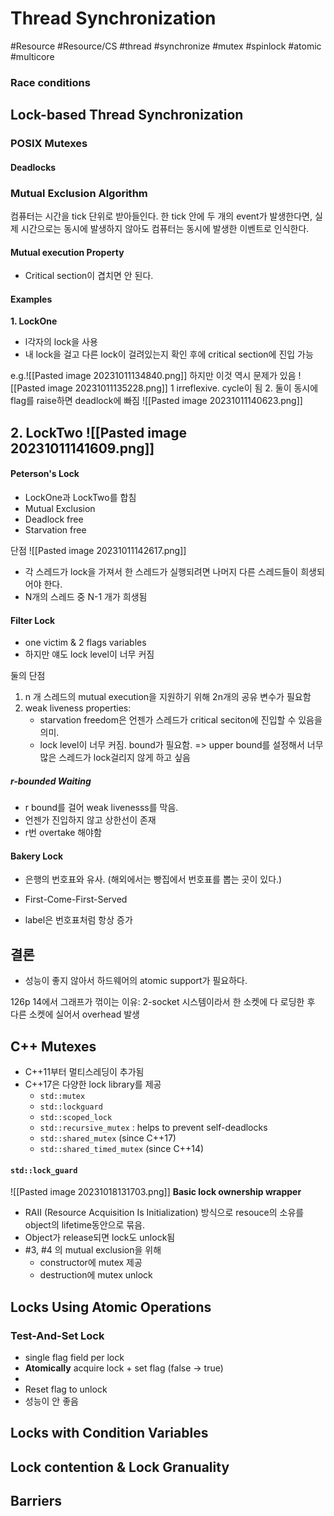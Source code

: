 # Thread Synchronization
#Resource #Resource/CS #thread #synchronize #mutex #spinlock #atomic #multicore 

### Race conditions


## Lock-based Thread Synchronization

### POSIX Mutexes

#### Deadlocks


### Mutual Exclusion Algorithm
컴퓨터는 시간을 tick 단위로 받아들인다. 한 tick 안에 두 개의 event가 발생한다면, 실제 시간으로는 동시에 발생하지 않아도 컴퓨터는 동시에 발생한 이벤트로 인식한다.

#### Mutual execution Property
- Critical section이 겹치면 안 된다.

#### Examples
**1. LockOne**
- l각자의 lock을 사용
- 내 lock을 걸고 다른 lock이 걸려있는지 확인 후에 critical section에 진입 가능

e.g.![[Pasted image 20231011134840.png]]
하지만 이것 역시 문제가 있음
![[Pasted image 20231011135228.png]]
1 irreflexive. cycle이 됨
2. 둘이 동시에 flag를 raise하면 deadlock에 빠짐
![[Pasted image 20231011140623.png]]

**2. LockTwo**
![[Pasted image 20231011141609.png]]
- 

#### Peterson's Lock
- LockOne과 LockTwo를 합침
- Mutual Exclusion
- Deadlock free
- Starvation free

단점
![[Pasted image 20231011142617.png]]
- 각 스레드가 lock을 가져서 한 스레드가 실행되려면 나머지 다른 스레드들이 희생되어야 한다.
- N개의 스레드 중 N-1 개가 희생됨
 
#### Filter Lock
- one victim & 2 flags variables
- 하지만 얘도 lock level이 너무 커짐

둘의 단점
1. n 개 스레드의 mutual execution을 지원하기 위해 2n개의 공유 변수가 필요함
2. weak liveness properties:
	- starvation freedom은 언젠가 스레드가 critical seciton에 진입할 수 있음을 의미.
	- lock level이 너무 커짐. bound가 필요함.
=> upper bound를 설정해서 너무 많은 스레드가 lock걸리지 않게 하고 싶음

##### r-bounded Waiting
- r bound를 걸어 weak livenesss를 막음.
- 언젠가 진입하지 않고 상한선이 존재
- r번 overtake 해야함

#### Bakery Lock
- 은행의 번호표와 유사. (해외에서는 빵집에서 번호표를 뽑는 곳이 있다.)
- First-Come-First-Served


- label은 번호표처럼 항상 증가

결론
- 
- 성능이 좋지 않아서 하드웨어의 atomic support가 필요하다.


126p 14에서 그래프가 꺾이는 이유: 2-socket 시스템이라서 한 소켓에 다 로딩한 후 다른 소켓에 실어서 overhead 발생


## C++ Mutexes
- C++11부터 멀티스레딩이 추가됨
- C++17은 다양한 lock library를 제공
	- `std::mutex`
	- `std::lockguard`
	- `std::scoped_lock`
	- `std::recursive_mutex` : helps to prevent self-deadlocks
	- `std::shared_mutex` (since C++17)
	- `std::shared_timed_mutex` (since C++14) 

#### `std::lock_guard`
![[Pasted image 20231018131703.png]]
**Basic lock ownership wrapper**
- RAII (Resource Acquisition Is Initialization) 방식으로 resouce의 소유를 object의 lifetime동안으로 묶음.
- Object가 release되면 lock도 unlock됨
- #3, #4 의 mutual exclusion을 위해
	- constructor에 mutex 제공
	- destruction에 mutex unlock


## Locks Using Atomic Operations
### Test-And-Set Lock
- single flag field per lock
- **Atomically** acquire lock + set flag (false -> true)
- 
- Reset flag to unlock
- 성능이 안 좋음

## Locks with Condition Variables


## Lock contention & Lock Granuality


## Barriers
